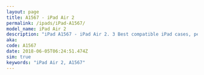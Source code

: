 ```yaml
---
layout: page
title: A1567 - iPad Air 2
permalink: /ipads/iPad-A1567/
model_name: iPad Air 2
description: "iPad A1567 - iPad Air 2. 3 Best compatible iPad cases, pens, chargers and keyboards."
aka: 
code: A1567
date: 2018-06-05T06:24:51.474Z
sim: true
keywords: "iPad Air 2, A1567"
---
```

